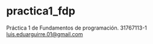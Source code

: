 # practica1_fdp
Práctica 1 de Fundamentos de programación. 
31767113-1
luis.eduarguirre.01@gmail.com
